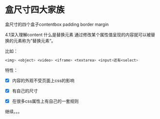 # 盒尺寸四大家族

盒尺寸的四个盒子contentbox padding border margin


4.1深入理解content
 什么是替换元素
 通过修改某个属性值呈现的内容就可以被替换的元素称为”替换元素“。
 
 比如：
 
```css
<img> <object> <video> <iframe> <textarea> <input>还有<select>
```

 特性：
- [x]  内容的外观不受页面上css的影响
- [x]  有自己的尺寸
- [x]  在很多css属性上有自己的一套规则




继续。。。

 